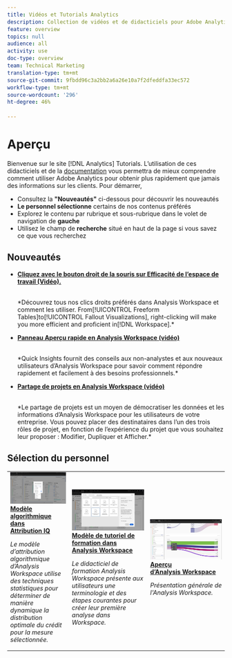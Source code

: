 ```yaml
---
title: Vidéos et Tutorials Analytics
description: Collection de vidéos et de didacticiels pour Adobe Analytics.
feature: overview
topics: null
audience: all
activity: use
doc-type: overview
team: Technical Marketing
translation-type: tm+mt
source-git-commit: 9fbdd96c3a2bb2a6a26e10a7f2dfeddfa33ec572
workflow-type: tm+mt
source-wordcount: '296'
ht-degree: 46%

---
```



# Aperçu

Bienvenue sur le site [!DNL Analytics] Tutorials.  L’utilisation de ces didacticiels et de la [documentation](https://docs.adobe.com/content/help/fr-FR/analytics/landing/home.html) vous permettra de mieux comprendre comment utiliser Adobe Analytics pour obtenir plus rapidement que jamais des informations sur les clients.  Pour démarrer,
* Consultez la **&quot;Nouveautés&quot;** ci-dessous pour découvrir les nouveautés
* **Le personnel sélectionne** certains de nos contenus préférés
* Explorez le contenu par rubrique et sous-rubrique dans le volet de navigation de **gauche**
* Utilisez le champ de **recherche** situé en haut de la page si vous savez ce que vous recherchez

## Nouveautés

* **[Cliquez avec le bouton droit de la souris sur Efficacité de l’espace de travail (Vidéo).](analysis-workspace/navigating-workspace-projects/right-click-for-workspace-efficiency.md)**

   <br>
   *Découvrez tous nos clics droits préférés dans Analysis Workspace et comment les utiliser. From[!UICONTROL Freeform Tables]to[!UICONTROL Fallout Visualizations], right-clicking will make you more efficient and proficient in[!DNL Workspace].*

* **[Panneau Aperçu rapide en Analysis Workspace (vidéo)](analysis-workspace/using-panels/quick-insights-panel-in-analysis-workspace.md)**

   <br>
   *Quick Insights fournit des conseils aux non-analystes et aux nouveaux utilisateurs d’Analysis Workspace pour savoir comment répondre rapidement et facilement à des besoins professionnels.*

* **[Partage de projets en Analysis Workspace (vidéo)](analysis-workspace/curate-and-share-projects/project-sharing-in-analysis-workspace.md)**

   <br>
   *Le partage de projets est un moyen de démocratiser les données et les informations d’Analysis Workspace pour les utilisateurs de votre entreprise. Vous pouvez placer des destinataires dans l’un des trois rôles de projet, en fonction de l’expérience du projet que vous souhaitez leur proposer : Modifier, Dupliquer et Afficher.*

## Sélection du personnel

<table>
<tr>
  <td>
    <a href="analysis-workspace/attribution-iq/algorithmic-model-in-attribution-iq.md">
      <img alt="Modèle algorithmique dans Attribution IQ" src="assets/36205.jpg" />
    </a>
    <div>
      <a href="analysis-workspace/attribution-iq/algorithmic-model-in-attribution-iq.md">
    <strong>Modèle algorithmique dans Attribution IQ</strong>
    </a>
    </div>
    <p>
    <em>Le modèle d’attribution algorithmique d’Analysis Workspace utilise des techniques statistiques pour déterminer de manière dynamique la distribution optimale du crédit pour la mesure sélectionnée.</em>
    <p>
  </td>
   <td>
    <a href="analysis-workspace/navigating-workspace-projects/training-tutorial-template-in-analysis-workspace.md">
      <img alt="Modèle de tutoriel de formation dans Analysis Workspace" src="assets/33773.jpg" />
    </a>
    <div>
      <a href="analysis-workspace/navigating-workspace-projects/training-tutorial-template-in-analysis-workspace.md">
    <strong>Modèle de tutoriel de formation dans Analysis Workspace</strong>
    </a>
    </div>
    <p>
    <em>Le didacticiel de formation Analysis Workspace présente aux utilisateurs une terminologie et des étapes courantes pour créer leur première analyse dans Workspace.</em>
    <p>
  </td>
  <td>
    <a href="analysis-workspace/analysis-workspace-basics/analysis-workspace-overview.md">
      <img alt="image miniature de la vidéo &quot;Aperçu Analysis Workspace&quot;" src="assets/thumb_analysis-workspace-overview.png" />
    </a>
    <div>
      <a href="analysis-workspace/analysis-workspace-basics/analysis-workspace-overview.md">
    <strong>Aperçu d’Analysis Workspace</strong>
    </a>
    </div>
    <p>
    <em>Présentation générale de l'Analysis Workspace.</em>
    <p>
  </td>
</tr>
</table>
